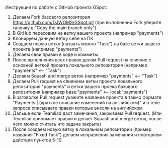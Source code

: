 Инструкция по работе с GitHub проекта GSpot:
1. Делаем Fork базового репозитория https://github.com/DJWOMS/GSpot.git (при выполнении Fork уберите галочку в "Copy the main branch only")
2. В GitHub переходим на ветку вашего проекта (например "payments")
3. Клонируем данную ветку себе на ПК
4. Создаем новую ветку (назвать можно "Task") на базе ветки вашего проекта (например "payments")
5. Делаем свои правки в коде и коммиты
6. После выполнения всех правок делам Pull request на слияние с основной веткой проекта локального репозитория (например "payments" <-- "Task")
7. Делаем Squash and merge веток (например "payments" <-- "Task")
8. Делаем Pull request на слиянием ветки проекта локального репозитория "payments" и ветки вашего проека базового репозитория (например base:"payments" <-- local:"payments")
9. В заговолке Pull request укажите название проекта в такмо формате "Payments | (краткое описание изменений на английском)" и в теле запроса описываете правки которые внесли на английском
10. Дальше если Teamliad даст замечания, закрываем Pull request. (Или Teamliad принимает правки и делает Squash and merge веток, после чего можно считать что задача закрыта)
11. После создаем новую ветку в локальном репозитории (пример названия "Fixed Task") делаем исправления замечаний и повторяем действия пунктов 5-10.
